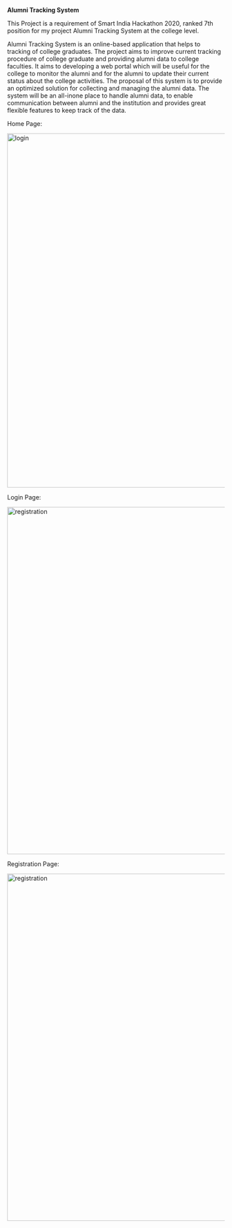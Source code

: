**Alumni Tracking System**


This Project is a requirement of Smart India Hackathon 2020, ranked 7th position for my project Alumni Tracking System at the college level.

Alumni Tracking System is an online-based application that helps to tracking of college graduates. 
The project aims to improve current tracking procedure of college graduate and providing alumni data to college faculties. 
It aims to developing a web portal which will be useful for the college to monitor the alumni and for the alumni to update
their current status about the college activities. The proposal of this system is to provide an optimized solution for collecting
and managing the alumni data. The system will be an all-inone place to handle alumni data, to enable communication
between alumni and the institution and provides great flexible features to keep track of the data.

Home Page:

<img width="819" alt="login" src="https://github.com/user-attachments/assets/a01d7255-f0f0-46be-98ac-64d6c05a2003">


Login Page:

<img width="803" alt="registration" src="https://github.com/user-attachments/assets/a86ff0ed-64de-4946-b9f6-090a2a50c10e">


Registration Page:

<img width="803" alt="registration" src="https://github.com/user-attachments/assets/1ca3e032-24c9-4039-88ce-37c88e23f5b4">
